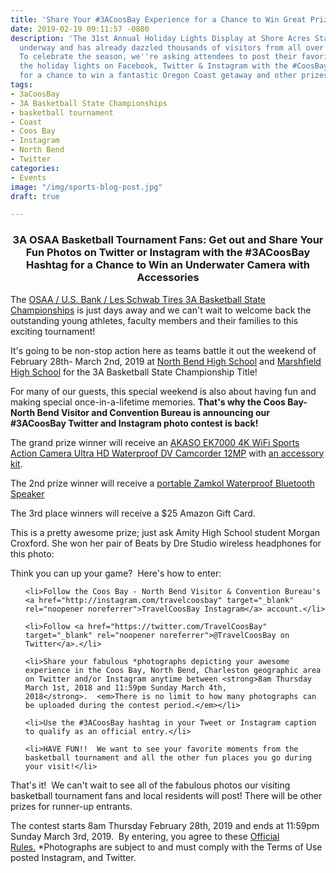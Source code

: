 ```yaml
---
title: 'Share Your #3ACoosBay Experience for a Chance to Win Great Prizes!'
date: 2019-02-19 09:11:57 -0800
description: 'The 31st Annual Holiday Lights Display at Shore Acres State Park is
  underway and has already dazzled thousands of visitors from all over the region.
  To celebrate the season, we''re asking attendees to post their favorite photos of
  the holiday lights on Facebook, Twitter & Instagram with the #CoosBayHoliday tag
  for a chance to win a fantastic Oregon Coast getaway and other prizes!'
tags:
- 3aCoosBay
- 3A Basketball State Championships
- basketball tournament
- Coast
- Coos Bay
- Instagram
- North Bend
- Twitter
categories:
- Events
image: "/img/sports-blog-post.jpg"
draft: true

---
```

<h3 style="text-align: center;">3A OSAA Basketball Tournament Fans: Get out and Share Your Fun Photos on Twitter or Instagram with the #3ACoosBay Hashtag for a Chance to Win an Underwater Camera with Accessories</h3>

The <a href="http://www.osaa.org/activities/bbx/brackets?div=3A" target="_blank" rel="noopener noreferrer">OSAA / U.S. Bank / Les Schwab Tires 3A Basketball State Championships</a> is just days away and we can't wait to welcome back the outstanding young athletes, faculty members and their families to this exciting tournament!

It's going to be non-stop action here as teams battle it out the weekend of February 28th- March 2nd, 2019 at <a href="http://www.nbhs.nbend.k12.or.us/" target="_blank" rel="noopener noreferrer">North Bend High School</a> and <a href="http://marshfield.cbd9.net/" target="_blank" rel="noopener noreferrer">Marshfield High School</a> for the 3A Basketball State Championship Title!

For many of our guests, this special weekend is also about having fun and making special once-in-a-lifetime memories. <strong>That's why the Coos Bay-North Bend Visitor and Convention Bureau is announcing our #3ACoosBay Twitter and Instagram photo contest is back!</strong>

The grand prize winner will receive an [AKASO EK7000 4K WiFi Sports Action Camera Ultra HD Waterproof DV Camcorder 12MP](https://www.amazon.com/AKASO-EK7000-Sports-Waterproof-Camcorder/dp/B01HGM33HG/ref=sr_1_3?ie=UTF8&qid=1548805513&sr=8-3&keywords=akaso+ek7000+4k+wifi+sports+action+camera) with [an accessory kit](https://www.amazon.com/gp/product/B00PQ9YNI0/ref=ox_sc_act_title_2?smid=A2AVQ8OGQQLVR9&psc=1). 

The 2nd prize winner will receive a [portable Zamkol Waterproof Bluetooth Speaker](https://www.amazon.com/Bluetooth-Speakers-Zamkol-Waterproof-Dustproof/dp/B07GXDNZJ7/ref=sr_1_12?s=electronics&ie=UTF8&qid=1548805888&sr=1-12&keywords=bluetooth+speakers&refinements=p_36:1253504011,p_72:1248879011)

The 3rd place winners will receive a $25 Amazon Gift Card.

This is a pretty awesome prize; just ask Amity High School student Morgan Croxford. She won her pair of Beats by Dre Studio wireless headphones for this photo:

Think you can up your game?  Here's how to enter:

<ol>

    <li>Follow the Coos Bay - North Bend Visitor & Convention Bureau's <a href="http://instagram.com/travelcoosbay" target="_blank" rel="noopener noreferrer">TravelCoosBay Instagram</a> account.</li>
    
    <li>Follow <a href="https://twitter.com/TravelCoosBay" target="_blank" rel="noopener noreferrer">@TravelCoosBay on Twitter</a>.</li>
    
    <li>Share your fabulous *photographs depicting your awesome experience in the Coos Bay, North Bend, Charleston geographic area on Twitter and/or Instagram anytime between <strong>8am Thursday March 1st, 2018 and 11:59pm Sunday March 4th, 2018</strong>.  <em>There is no limit to how many photographs can be uploaded during the contest period.</em></li>
    
    <li>Use the #3ACoosBay hashtag in your Tweet or Instagram caption to qualify as an official entry.</li>
    
    <li>HAVE FUN!!  We want to see your favorite moments from the basketball tournament and all the other fun places you go during your visit!</li>

</ol>

That's it!  We can't wait to see all of the fabulous photos our visiting basketball tournament fans and local residents will post! There will be other prizes for runner-up entrants.

The contest starts 8am Thursday February 28th, 2019 and ends at 11:59pm Sunday March 3rd, 2019.  By entering, you agree to these <a href="http://oregonsadventurecoast.com/2015/02/3acoosbay/" target="_blank" rel="noopener noreferrer">Official Rules.</a> *Photographs are subject to and must comply with the Terms of Use posted Instagram, and Twitter.
